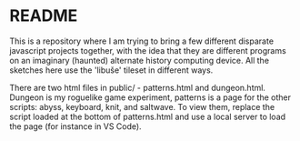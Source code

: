 # README

This is a repository where I am trying to bring a few different disparate javascript projects together, with the idea that they are different programs on an imaginary (haunted) alternate history computing device. 
All the sketches here use the 'libuše' tileset in different ways. 

There are two html files in public/ - patterns.html and dungeon.html. Dungeon is my roguelike game experiment, patterns is a page for the other scripts: abyss, keyboard, knit, and saltwave. To view them, replace the script loaded at the bottom of patterns.html and use a local server to load the page (for instance in VS Code).

